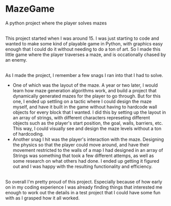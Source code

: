 # MazeGame
 A python project where the player solves mazes
<p><br>
This project started when I was around 15.  I was just starting to code and wanted to make some kind of playable game in Python, with graphics easy enough that
I could do it without needing to do a ton of art.  So I made this little game where the player traverses a maze, and is occationally chased by an enemy.
<p><br>
As I made the project, I remember a few snags I ran into that I had to solve.<p>
<ul><li>One of which was the layout of the maze.  A year or two later, I would learn how maze generation algorithms work, and build a project that dynamically generated
mazes for the player to go through.  But for this one, I ended up settling on a tactic where I could design the maze myself, and have it built in the game without having
to hardcode wall objects for every block that I wanted.  I did this by setting up the layout in an array of strings, with different characters represeting different
objects such as the player's start position, the goal, walls, barriers, etc.  This way, I could visually see and design the maze levels without a ton of hardcoding.
 </li>
 <li>
  Another snag I hit was the player's interaction with the maze.  Designing the physics so that the player could move around, and have their movement restricted to
  the walls of a map I had designed in an array of Strings was something that took a few different attemps, as well as some research on what others had done.  I ended
  up getting it figured out and I was happy with the resulting functionality and efficiency.
 </li></ul>
 
 <p><br>
  So overall I'm pretty proud of this project.  Especially because of how early on in my coding experience I was already finding things that interested me enough to
  work out the details in a test project that I could have some fun with as I grasped how it all worked.
